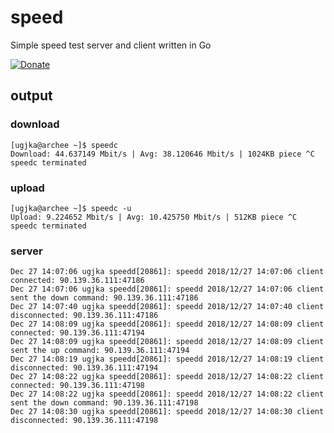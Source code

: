 # speed
Simple speed test server and client written in Go

[![Donate](https://dl.ugjka.net/Donate-PayPal-green.svg)](https://www.paypal.me/ugjka)

## output

### download

```
[ugjka@archee ~]$ speedc 
Download: 44.637149 Mbit/s | Avg: 38.120646 Mbit/s | 1024KB piece ^C
speedc terminated 
```

### upload

```
[ugjka@archee ~]$ speedc -u
Upload: 9.224652 Mbit/s | Avg: 10.425750 Mbit/s | 512KB piece ^C
speedc terminated 
```

### server

```
Dec 27 14:07:06 ugjka speedd[20861]: speedd 2018/12/27 14:07:06 client connected: 90.139.36.111:47186
Dec 27 14:07:06 ugjka speedd[20861]: speedd 2018/12/27 14:07:06 client sent the down command: 90.139.36.111:47186
Dec 27 14:07:40 ugjka speedd[20861]: speedd 2018/12/27 14:07:40 client disconnected: 90.139.36.111:47186
Dec 27 14:08:09 ugjka speedd[20861]: speedd 2018/12/27 14:08:09 client connected: 90.139.36.111:47194
Dec 27 14:08:09 ugjka speedd[20861]: speedd 2018/12/27 14:08:09 client sent the up command: 90.139.36.111:47194
Dec 27 14:08:19 ugjka speedd[20861]: speedd 2018/12/27 14:08:19 client disconnected: 90.139.36.111:47194
Dec 27 14:08:22 ugjka speedd[20861]: speedd 2018/12/27 14:08:22 client connected: 90.139.36.111:47198
Dec 27 14:08:22 ugjka speedd[20861]: speedd 2018/12/27 14:08:22 client sent the down command: 90.139.36.111:47198
Dec 27 14:08:30 ugjka speedd[20861]: speedd 2018/12/27 14:08:30 client disconnected: 90.139.36.111:47198
```
